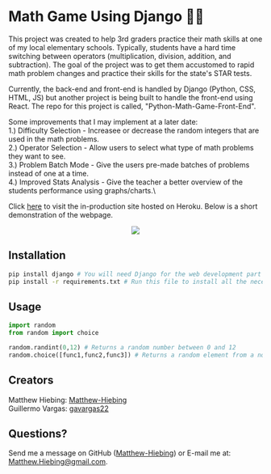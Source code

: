 # Math Game Using Django :woman_teacher:
This project was created to help 3rd graders practice their math skills at one of my local elementary schools.  Typically, students have a hard time switching between operators (multiplication, division, addition, and subtraction).  The goal of the project was to get them accustomed to rapid math problem changes and practice their skills for the state's STAR tests.

Currently, the back-end and front-end is handled by Django (Python, CSS, HTML, JS) but another project is being built to handle the front-end using React.  The repo for this project is called, "Python-Math-Game-Front-End".

Some improvements that I may implement at a later date:\
1.) Difficulty Selection - Increasee or decrease the random integers that are used in the math problems.\
2.) Operator Selection - Allow users to select what type of math problems they want to see.\
3.) Problem Batch Mode - Give the users pre-made batches of problems instead of one at a time.\
4.) Improved Stats Analysis - Give the teacher a better overview of the students performance using graphs/charts.\

Click [here](https://math-game-django.herokuapp.com/) to visit the in-production site hosted on Heroku.  Below is a short demonstration of the webpage.

<p align="center">
  <img src="https://media.giphy.com/media/emrnLZghQZUuxybzUD/giphy.gif" />
</p>

## Installation
```bash
pip install django # You will need Django for the web development part of this project
pip install -r requirements.txt # Run this file to install all the necessary packages

```
## Usage

```python
import random
from random import choice

random.randint(0,12) # Returns a random number between 0 and 12
random.choice([func1,func2,func3]) # Returns a random element from a non-empty sequence item from a list, set, tuple, or dictionary

```
## Creators
Matthew Hiebing: [Matthew-Hiebing](https://github.com/Matthew-Hiebing)\
Guillermo Vargas: [gavargas22](https://github.com/gavargas22)

## Questions?
Send me a message on GitHub ([Matthew-Hiebing](https://github.com/Matthew-Hiebing)) or E-mail me at: Matthew.Hiebing@gmail.com.
